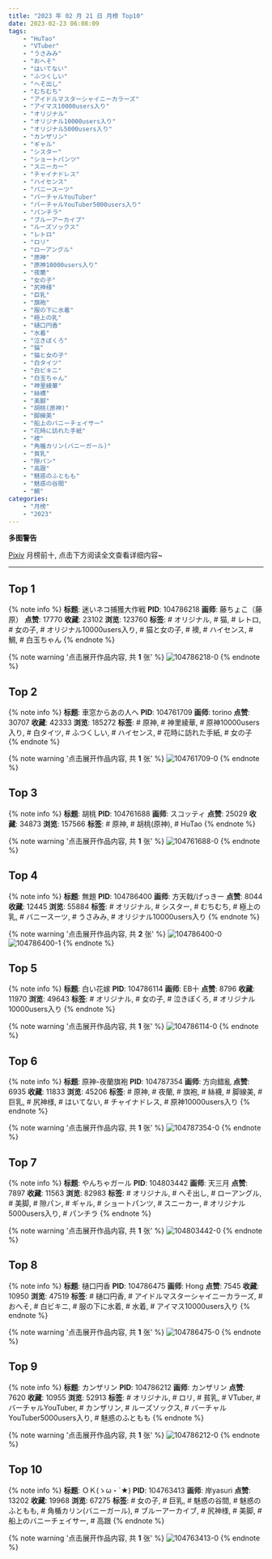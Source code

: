 ```yaml
---
title: "2023 年 02 月 21 日 月榜 Top10"
date: 2023-02-23 06:08:09
tags:
    - "HuTao"
    - "VTuber"
    - "うさみみ"
    - "おへそ"
    - "はいてない"
    - "ふつくしい"
    - "へそ出し"
    - "むちむち"
    - "アイドルマスターシャイニーカラーズ"
    - "アイマス10000users入り"
    - "オリジナル"
    - "オリジナル10000users入り"
    - "オリジナル5000users入り"
    - "カンザリン"
    - "ギャル"
    - "シスター"
    - "ショートパンツ"
    - "スニーカー"
    - "チャイナドレス"
    - "ハイセンス"
    - "バニースーツ"
    - "バーチャルYouTuber"
    - "バーチャルYouTuber5000users入り"
    - "パンチラ"
    - "ブルーアーカイブ"
    - "ルーズソックス"
    - "レトロ"
    - "ロリ"
    - "ローアングル"
    - "原神"
    - "原神10000users入り"
    - "夜蘭"
    - "女の子"
    - "尻神様"
    - "巨乳"
    - "旗袍"
    - "服の下に水着"
    - "極上の乳"
    - "樋口円香"
    - "水着"
    - "泣きぼくろ"
    - "猫"
    - "猫と女の子"
    - "白タイツ"
    - "白ビキニ"
    - "白玉ちゃん"
    - "神里綾華"
    - "絲襪"
    - "美脚"
    - "胡桃(原神)"
    - "脚線美"
    - "船上のバニーチェイサー"
    - "花時に訪れた手紙"
    - "襖"
    - "角楯カリン(バニーガール)"
    - "貧乳"
    - "隙パン"
    - "高跟"
    - "魅惑のふともも"
    - "魅惑の谷間"
    - "鯛"
categories:
    - "月榜"
    - "2023"
---
```


<i class="fa fa-triangle-exclamation"></i>**多图警告**<i class="fa fa-triangle-exclamation"></i>

[Pixiv](https://www.pixiv.net/) 月榜前十, 点击下方阅读全文查看详细内容~

<!-- more -->

---

## Top 1

{% note info %}
**标题**: 迷いネコ捕獲大作戦
**PID**: 104786218 **画师**: 藤ちょこ（藤原）
**点赞**: 17770 **收藏**: 23102 **浏览**: 123760
**标签**: # オリジナル, # 猫, # レトロ, # 女の子, # オリジナル10000users入り, # 猫と女の子, # 襖, # ハイセンス, # 鯛, # 白玉ちゃん
{% endnote %}

{% note warning '点击展开作品内容, 共 **1** 张' %}
![104786218-0](https://i.pixiv.re/img-original/img/2023/01/25/00/00/46/104786218_p0.png)
{% endnote %}

## Top 2

{% note info %}
**标题**: 車窓からあの人へ
**PID**: 104761709 **画师**: torino
**点赞**: 30707 **收藏**: 42333 **浏览**: 185272
**标签**: # 原神, # 神里綾華, # 原神10000users入り, # 白タイツ, # ふつくしい, # ハイセンス, # 花時に訪れた手紙, # 女の子
{% endnote %}

{% note warning '点击展开作品内容, 共 **1** 张' %}
![104761709-0](https://i.pixiv.re/img-original/img/2023/01/24/00/00/35/104761709_p0.jpg)
{% endnote %}

## Top 3

{% note info %}
**标题**: 胡桃
**PID**: 104761688 **画师**: スコッティ
**点赞**: 25029 **收藏**: 34873 **浏览**: 157566
**标签**: # 原神, # 胡桃(原神), # HuTao
{% endnote %}

{% note warning '点击展开作品内容, 共 **1** 张' %}
![104761688-0](https://i.pixiv.re/img-original/img/2023/01/24/00/00/29/104761688_p0.jpg)
{% endnote %}

## Top 4

{% note info %}
**标题**: 無題
**PID**: 104786400 **画师**: 方天戟/げっきー
**点赞**: 8044 **收藏**: 12445 **浏览**: 55884
**标签**: # オリジナル, # シスター, # むちむち, # 極上の乳, # バニースーツ, # うさみみ, # オリジナル10000users入り
{% endnote %}

{% note warning '点击展开作品内容, 共 **2** 张' %}
![104786400-0](https://i.pixiv.re/img-original/img/2023/01/25/00/03/07/104786400_p0.jpg)
![104786400-1](https://i.pixiv.re/img-original/img/2023/01/25/00/03/07/104786400_p1.jpg)
{% endnote %}

## Top 5

{% note info %}
**标题**: 白い花嫁
**PID**: 104786114 **画师**: EB十
**点赞**: 8796 **收藏**: 11970 **浏览**: 49643
**标签**: # オリジナル, # 女の子, # 泣きぼくろ, # オリジナル10000users入り
{% endnote %}

{% note warning '点击展开作品内容, 共 **1** 张' %}
![104786114-0](https://i.pixiv.re/img-original/img/2023/01/25/00/00/14/104786114_p0.jpg)
{% endnote %}

## Top 6

{% note info %}
**标题**: 原神-夜蘭旗袍
**PID**: 104787354 **画师**: 方向錯亂
**点赞**: 6935 **收藏**: 11833 **浏览**: 45206
**标签**: # 原神, # 夜蘭, # 旗袍, # 絲襪, # 脚線美, # 巨乳, # 尻神様, # はいてない, # チャイナドレス, # 原神10000users入り
{% endnote %}

{% note warning '点击展开作品内容, 共 **1** 张' %}
![104787354-0](https://i.pixiv.re/img-original/img/2023/01/25/00/36/58/104787354_p0.jpg)
{% endnote %}

## Top 7

{% note info %}
**标题**: やんちゃガール
**PID**: 104803442 **画师**: 天三月
**点赞**: 7897 **收藏**: 11563 **浏览**: 82983
**标签**: # オリジナル, # へそ出し, # ローアングル, # 美脚, # 隙パン, # ギャル, # ショートパンツ, # スニーカー, # オリジナル5000users入り, # パンチラ
{% endnote %}

{% note warning '点击展开作品内容, 共 **1** 张' %}
![104803442-0](https://i.pixiv.re/img-original/img/2023/01/25/19/47/00/104803442_p0.png)
{% endnote %}

## Top 8

{% note info %}
**标题**: 樋口円香
**PID**: 104786475 **画师**: Hong
**点赞**: 7545 **收藏**: 10950 **浏览**: 47519
**标签**: # 樋口円香, # アイドルマスターシャイニーカラーズ, # おへそ, # 白ビキニ, # 服の下に水着, # 水着, # アイマス10000users入り
{% endnote %}

{% note warning '点击展开作品内容, 共 **1** 张' %}
![104786475-0](https://i.pixiv.re/img-original/img/2023/01/25/00/04/56/104786475_p0.jpg)
{% endnote %}

## Top 9

{% note info %}
**标题**: カンザリン
**PID**: 104786212 **画师**: カンザリン
**点赞**: 7620 **收藏**: 10955 **浏览**: 52913
**标签**: # オリジナル, # ロリ, # 貧乳, # VTuber, # バーチャルYouTuber, # カンザリン, # ルーズソックス, # バーチャルYouTuber5000users入り, # 魅惑のふともも
{% endnote %}

{% note warning '点击展开作品内容, 共 **1** 张' %}
![104786212-0](https://i.pixiv.re/img-original/img/2023/01/25/00/00/44/104786212_p0.png)
{% endnote %}

## Top 10

{% note info %}
**标题**: ＯＫ(ゝω・´★)
**PID**: 104763413 **画师**: 岸yasuri
**点赞**: 13202 **收藏**: 19968 **浏览**: 67275
**标签**: # 女の子, # 巨乳, # 魅惑の谷間, # 魅惑のふともも, # 角楯カリン(バニーガール), # ブルーアーカイブ, # 尻神様, # 美脚, # 船上のバニーチェイサー, # 高跟
{% endnote %}

{% note warning '点击展开作品内容, 共 **1** 张' %}
![104763413-0](https://i.pixiv.re/img-original/img/2023/01/24/00/56/59/104763413_p0.png)
{% endnote %}
